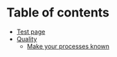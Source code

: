 # Table of contents

- [Test page](README.md)
- [Quality](quality.md)
  - [Make your processes known](quality/make-your-processes-known.md)
